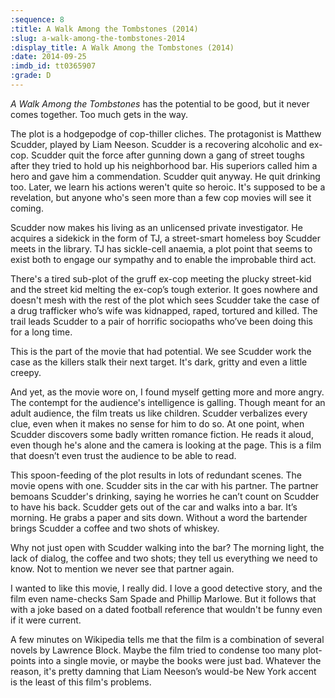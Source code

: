 ```yaml
---
:sequence: 8
:title: A Walk Among the Tombstones (2014)
:slug: a-walk-among-the-tombstones-2014
:display_title: A Walk Among the Tombstones (2014)
:date: 2014-09-25
:imdb_id: tt0365907
:grade: D
---
```

_A Walk Among the Tombstones_ has the potential to be good, but it never comes together. Too much gets in the way.

The plot is a hodgepodge of cop-thiller cliches. The protagonist is Matthew Scudder, played by Liam Neeson. Scudder is a recovering alcoholic and ex-cop. Scudder quit the force after gunning down a gang of street toughs after they tried to hold up his neighborhood bar. His superiors called him a hero and gave him a commendation. Scudder quit anyway. He quit drinking too. Later, we learn his actions weren't quite so heroic. It's supposed to be a revelation, but anyone who's seen more than a few cop movies will see it coming.

Scudder now makes his living as an unlicensed private investigator. He acquires a sidekick in the form of TJ, a street-smart homeless boy Scudder meets in the library. TJ has sickle-cell anaemia, a plot point that seems to exist both to engage our sympathy and to enable the improbable third act.

There's a tired sub-plot of the gruff ex-cop meeting the plucky street-kid and the street kid melting the ex-cop’s tough exterior. It goes nowhere and doesn't mesh with the rest of the plot which sees Scudder take the case of a drug trafficker who’s wife was kidnapped, raped, tortured and killed. The trail leads Scudder to a pair of horrific sociopaths who’ve been doing this for a long time.

This is the part of the movie that had potential. We see Scudder work the case as the killers stalk their next target. It's dark, gritty and even a little creepy.

And yet, as the movie wore on, I found myself getting more and more angry. The contempt for the audience's intelligence is galling. Though meant for an adult audience, the film treats us like children. Scudder verbalizes every clue, even when it makes no sense for him to do so. At one point, when Scudder discovers some badly written romance fiction. He reads it aloud, even though he's alone and the camera is looking at the page. This is a film that doesn’t even trust the audience to be able to read.

This spoon-feeding of the plot results in lots of redundant scenes. The movie opens with one. Scudder sits in the car with his partner. The partner bemoans Scudder's drinking, saying he worries he can’t count on Scudder to have his back. Scudder gets out of the car and walks into a bar. It’s morning. He grabs a paper and sits down. Without a word the bartender brings Scudder a coffee and two shots of whiskey.

Why not just open with Scudder walking into the bar? The morning light, the lack of dialog, the coffee and two shots; they tell us everything we need to know. Not to mention we never see that partner again.

I wanted to like this movie, I really did. I love a good detective story, and the film even name-checks Sam Spade and Phillip Marlowe. But it follows that with a joke based on a dated football reference that wouldn't be funny even if it were current.

A few minutes on Wikipedia tells me that the film is a combination of several novels by Lawrence Block. Maybe the film tried to condense too many plot-points into a single movie, or maybe the books were just bad. Whatever the reason, it's pretty damning that Liam Neeson’s would-be New York accent is the least of this film's problems.
